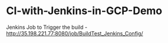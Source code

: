 # CI-with-Jenkins-in-GCP-Demo

Jenkins Job to Trigger the build - http://35.198.221.77:8080/job/BuildTest_Jenkins_Config/
